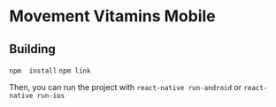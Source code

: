 # Movement Vitamins Mobile

## Building

```npm  install```
```npm link```

Then, you can run the project with ```react-native run-android``` or ```react-native run-ios```
